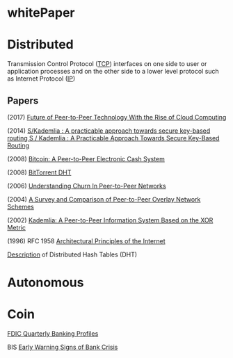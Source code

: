 # whitePaper

# Distributed

Transmission Control Protocol ([TCP](https://datatracker.ietf.org/doc/html/rfc793)) interfaces on one side to user or application processes and on
  the other side to a lower level protocol such as Internet Protocol ([IP](https://datatracker.ietf.org/doc/html/rfc791))  

## Papers

(2017) [Future of Peer-to-Peer Technology With the Rise of Cloud Computing](https://github.com/distributedAutonomousCoinOrganization/whitePaper/blob/main/futureOfPeerToPeerAndCloudComputing.pdf)

(2014) [S/Kademlia : A practicable approach towards secure key-based routing S / Kademlia : A Practicable Approach Towards Secure Key-Based Routing](https://github.com/distributedAutonomousCoinOrganization/whitePaper/blob/main/S:KademliaAPracticableApproachTowardsSecureKeyBasedRouting.pdf)

(2008) [Bitcoin: A Peer-to-Peer Electronic Cash System](https://bitcoin.org/bitcoin.pdf)

(2008) [BitTorrent DHT](https://www.bittorrent.org/beps/bep_0005.html)

(2006) [Understanding Churn In Peer-to-Peer Networks](https://github.com/distributedAutonomousCoinOrganization/whitePaper/blob/main/understandingChurnInPeerToPeerNetworks.pdf)

(2004) [A Survey and Comparison of Peer-to-Peer Overlay Network Schemes](https://github.com/distributedAutonomousCoinOrganization/whitePaper/blob/main/surveyAndComparisonOfPeerToPeerOverlayNetworkSchemes.pdf)

(2002) [Kademlia: A Peer-to-Peer Information System Based on the XOR Metric](https://github.com/distributedAutonomousCoinOrganization/whitePaper/blob/main/kademliaPeertoPeerInformationSystem.pdf)

(1996) RFC 1958 [Architectural Principles of the Internet](https://datatracker.ietf.org/doc/html/rfc1958)

[Description](https://blog.keep.network/distributed-hash-tables-49721094403d) of Distributed Hash Tables (DHT)

# Autonomous

# Coin

[FDIC Quarterly Banking Profiles](https://www.fdic.gov/analysis/quarterly-banking-profile/)

BIS [Early Warning Signs of Bank Crisis](https://www.bis.org/publ/qtrpdf/r_qt1803e.htm)
